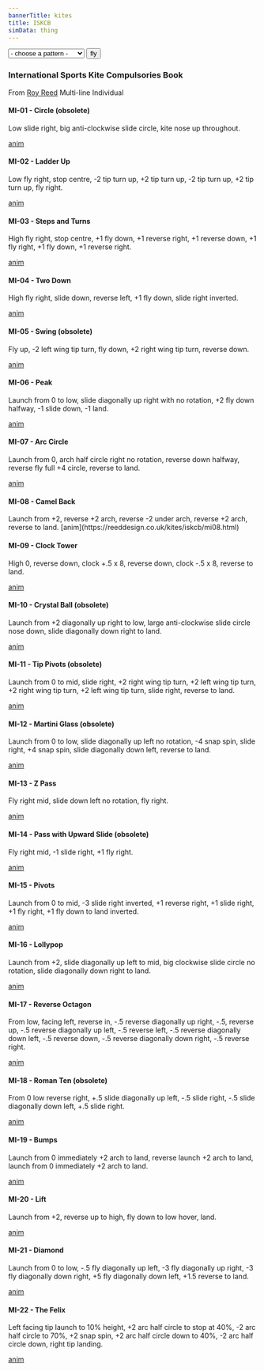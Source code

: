 ```yaml
---
bannerTitle: kites
title: ISKCB 
simData: thing
---
```


<div class="button-bank">
<select name="iskcb-patterns" id="iskcb-patterns">
<option value=""> - choose a pattern - </option>
<option value="MI_01">01 Circle</option>
<option value="MI_02">02 Ladder Up</option>
<option value="MI_03">03 Steps & Turns</option>
<option value="MI_04">04 Two Down</option>
<option value="MI_05">05 Swing</option>
<option value="MI_06">06 Peak</option>
<option value="MI_07">07 Arc Circle</option>
<option value="MI_08">08 Camel Back</option>
<option value="MI_09">09 Clock Tower</option>
<option value="MI_10">10 Crystal Ball</option>
<option value="MI_11">11 Tip Pivots</option>
<option value="MI_12">12 Martini Glass</option>
<option value="MI_13">13 Z Pass</option>
<option value="MI_14">14 Pass Upward Slide</option>
<option value="MI_15">15 Pivots</option>
<option value="MI_16">16 Lollipop</option>
<option value="MI_17">17 Reverse Octagon</option>
<option value="MI_18">18 Roman Ten</option>
<option value="MI_19">19 Bumps</option>
<option value="MI_20">20 Lift</option>
<option value="MI_21">21 Diamond</option>
<option value="MI_22">22 The Felix</option>
</select>
<input type="button" onclick="go();" value="fly" />

</div>

<div class="msg iskcb-list">
<h3> International Sports Kite Compulsories Book</h3>

From [Roy Reed](https://reeddesign.co.uk/kites/iskcb/#MI) Multi-line Individual

<h4> MI-01 - Circle (obsolete)</h4>
Low slide right, big anti-clockwise slide circle, kite nose up throughout.  

[anim](https://reeddesign.co.uk/kites/iskcb/mi01.html)


<h4> MI-02 - Ladder Up</h4>
Low fly right, stop centre, -2 tip turn up, +2 tip turn up, -2 tip turn up, +2 tip turn up, fly right.  

[anim](https://reeddesign.co.uk/kites/iskcb/mi02.html)


<h4> MI-03 - Steps and Turns</h4>
High fly right, stop centre, +1 fly down, +1 reverse right, +1 reverse down, +1 fly right, +1 fly down, +1 reverse right.  

[anim](https://reeddesign.co.uk/kites/iskcb/mi03.html)


<h4> MI-04 - Two Down</h4>
High fly right, slide down, reverse left, +1 fly down, slide right inverted.  

[anim](https://reeddesign.co.uk/kites/iskcb/mi04.html)


<h4> MI-05 - Swing (obsolete)</h4>
Fly up, -2 left wing tip turn, fly down, +2 right wing tip turn, reverse down.  

[anim](https://reeddesign.co.uk/kites/iskcb/mi05.html)


<h4> MI-06 - Peak</h4>
Launch from 0 to low, slide diagonally up right with no rotation, +2 fly down halfway, -1 slide down, -1 land.  

[anim](https://reeddesign.co.uk/kites/iskcb/mi06.html)


<h4> MI-07 - Arc Circle</h4>
Launch from 0, arch half circle right no rotation, reverse down halfway, reverse fly full +4 circle, reverse to land.  

[anim](https://reeddesign.co.uk/kites/iskcb/mi07.html)


<h4> MI-08 - Camel Back</h4>
Launch from +2, reverse +2 arch, reverse -2 under arch, reverse +2 arch, reverse to land.  
[anim](https://reeddesign.co.uk/kites/iskcb/mi08.html)


<h4> MI-09 - Clock Tower</h4>
High 0, reverse down, clock +.5 x 8, reverse down, clock -.5 x 8, reverse to land.  

[anim](https://reeddesign.co.uk/kites/iskcb/mi09.html)


<h4> MI-10 - Crystal Ball (obsolete)</h4>
Launch from +2 diagonally up right to low, large anti-clockwise slide circle nose down, slide diagonally down right to land.  

[anim](https://reeddesign.co.uk/kites/iskcb/mi10.html)


<h4> MI-11 - Tip Pivots (obsolete)</h4>
Launch from 0 to mid, slide right, +2 right wing tip turn, +2 left wing tip turn, +2 right wing tip turn, +2 left wing tip turn, slide right, reverse to land.  

[anim](https://reeddesign.co.uk/kites/iskcb/mi11.html)


<h4> MI-12 - Martini Glass (obsolete)</h4>
Launch from 0 to low, slide diagonally up left no rotation, -4 snap spin, slide right, +4 snap spin, slide diagonally down left, reverse to land.  

[anim](https://reeddesign.co.uk/kites/iskcb/mi12.html)


<h4> MI-13 - Z Pass</h4>
Fly right mid, slide down left no rotation, fly right.  

[anim](https://reeddesign.co.uk/kites/iskcb/mi13.html)


<h4> MI-14 - Pass with Upward Slide (obsolete)</h4>
Fly right mid, -1 slide right, +1 fly right.  

[anim](https://reeddesign.co.uk/kites/iskcb/mi14.html)


<h4> MI-15 - Pivots</h4>
Launch from 0 to mid, -3 slide right inverted, +1 reverse right, +1 slide right, +1 fly right, +1 fly down to land inverted.  

[anim](https://reeddesign.co.uk/kites/iskcb/mi15.html)


<h4> MI-16 - Lollypop</h4>
Launch from +2, slide diagonally up left to mid, big clockwise slide circle no rotation, slide diagonally down right to land.  

[anim](https://reeddesign.co.uk/kites/iskcb/mi16.html)


<h4> MI-17 - Reverse Octagon</h4>
From low, facing left, reverse in, -.5 reverse diagonally up right, -.5, reverse up, -.5 reverse diagonally up left, -.5 reverse left, -.5 reverse diagonally down left, -.5 reverse down, -.5 reverse diagonally down right, -.5 reverse right.  

[anim](https://reeddesign.co.uk/kites/iskcb/mi17.html)


<h4> MI-18 - Roman Ten (obsolete)</h4>
From 0 low reverse right, +.5 slide diagonally up left, -.5 slide right, -.5 slide diagonally down left, +.5 slide right.  

[anim](https://reeddesign.co.uk/kites/iskcb/mi18.html)


<h4> MI-19 - Bumps</h4>
Launch from 0 immediately +2 arch to land, reverse launch +2 arch to land, launch from 0 immediately +2 arch to land.  

[anim](https://reeddesign.co.uk/kites/iskcb/mi19.html)


<h4> MI-20 - Lift</h4>
Launch from +2, reverse up to high, fly down to low hover, land.  

[anim](https://reeddesign.co.uk/kites/iskcb/mi20.html)


<h4> MI-21 - Diamond</h4>
Launch from 0 to low, -.5 fly diagonally up left, -3 fly diagonally up right, -3 fly diagonally down right, +5 fly diagonally down left, +1.5 reverse to land.  

[anim](https://reeddesign.co.uk/kites/iskcb/mi21.html)


<h4> MI-22 - The Felix</h4>
Left facing tip launch to 10% height, +2 arc half circle to stop at 40%, -2 arc half circle to 70%, +2 snap spin, +2 arc half circle down to 40%, -2 arc half circle down, right tip landing.  

[anim](https://reeddesign.co.uk/kites/iskcb/mi22.html)
</div>
